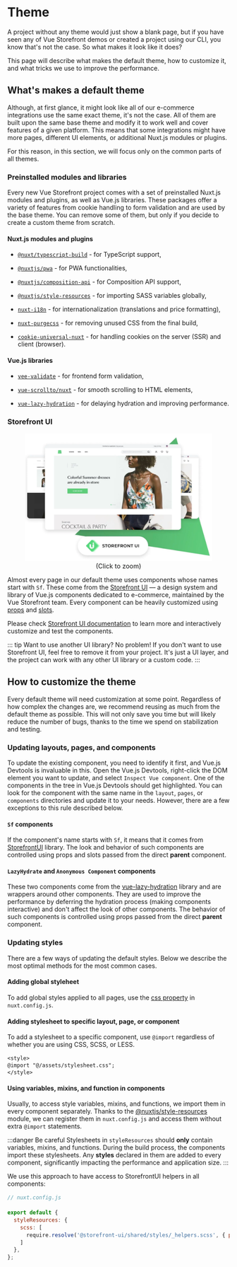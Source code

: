 # Theme

A project without any theme would just show a blank page, but if you have seen any of Vue Storefront demos or created a project using our CLI, you know that's not the case. So what makes it look like it does?

This page will describe what makes the default theme, how to customize it, and what tricks we use to improve the performance.

## What's makes a default theme

Although, at first glance, it might look like all of our e-commerce integrations use the same exact theme, it's not the case. All of them are built upon the same base theme and modify it to work well and cover features of a given platform. This means that some integrations might have more pages, different UI elements, or additional Nuxt.js modules or plugins.

For this reason, in this section, we will focus only on the common parts of all themes.

### Preinstalled modules and libraries

Every new Vue Storefront project comes with a set of preinstalled Nuxt.js modules and plugins, as well as Vue.js libraries. These packages offer a variety of features from cookie handling to form validation and are used by the base theme. You can remove some of them, but only if you decide to create a custom theme from scratch.

#### Nuxt.js modules and plugins

- [`@nuxt/typescript-build`](https://typescript.nuxtjs.org/) - for TypeScript support,

- [`@nuxtjs/pwa`](https://pwa.nuxtjs.org/) - for PWA functionalities,

- [`@nuxtjs/composition-api`](https://composition-api.nuxtjs.org/) - for Composition API support,

- [`@nuxtjs/style-resources`](https://www.npmjs.com/package/@nuxtjs/style-resources) - for importing SASS variables globally,

- [`nuxt-i18n`](https://i18n-legacy.nuxtjs.org/) - for internationalization (translations and price formatting),

- [`nuxt-purgecss`](https://purgecss.com/guides/nuxt.html) - for removing unused CSS from the final build,

- [`cookie-universal-nuxt`](https://www.npmjs.com/package/cookie-universal-nuxt) - for handling cookies on the server (SSR) and client (browser).

#### Vue.js libraries

- [`vee-validate`](https://vee-validate.logaretm.com/v3) - for frontend form validation,

- [`vue-scrollto/nuxt`](https://www.npmjs.com/package/vue-scrollto) - for smooth scrolling to HTML elements,

- [`vue-lazy-hydration`](https://www.npmjs.com/package/vue-lazy-hydration) - for delaying hydration and improving performance.

### Storefront UI

<figure style="text-align: center">
  <img
    src="../images/storefront-ui.webp"
    alt="StorefrontUI logo and default theme"
  />
  <figcaption style="font-size: 0.9rem">(Click to zoom)</figcaption>
</figure>

Almost every page in our default theme uses components whose names start with `Sf`. These come from the [Storefront UI](http://storefrontui.io/) — a design system and library of Vue.js components dedicated to e-commerce, maintained by the Vue Storefront team. Every component can be heavily customized using [props](https://vuejs.org/v2/guide/components-props.html) and [slots](https://vuejs.org/v2/guide/components-slots.html).

Please check [Storefront UI documentation](https://docs.storefrontui.io/) to learn more and interactively customize and test the components.

::: tip Want to use another UI library? No problem!
If you don't want to use Storefront UI, feel free to remove it from your project. It's just a UI layer, and the project can work with any other UI library or a custom code.
:::

## How to customize the theme

Every default theme will need customization at some point. Regardless of how complex the changes are, we recommend reusing as much from the default theme as possible. This will not only save you time but will likely reduce the number of bugs, thanks to the time we spend on stabilization and testing.

### Updating layouts, pages, and components

To update the existing component, you need to identify it first, and Vue.js Devtools is invaluable in this. Open the Vue.js Devtools, right-click the DOM element you want to update, and select `Inspect Vue component`. One of the components in the tree in Vue.js Devtools should get highlighted. You can look for the component with the same name in the `layout`, `pages`, or `components` directories and update it to your needs. However, there are a few exceptions to this rule described below.

#### `Sf` components

If the component's name starts with `Sf`, it means that it comes from [StorefrontUI](https://storefrontui.io/) library. The look and behavior of such components are controlled using props and slots passed from the direct **parent** component.

#### `LazyHydrate` and `Anonymous Component` components

These two components come from the [vue-lazy-hydration](https://github.com/maoberlehner/vue-lazy-hydration) library and are wrappers around other components. They are used to improve the performance by deferring the hydration process (making components interactive) and don't affect the look of other components. The behavior of such components is controlled using props passed from the direct **parent** component.

### Updating styles

There are a few ways of updating the default styles. Below we describe the most optimal methods for the most common cases.

#### Adding global styleheet

To add global styles applied to all pages, use the [css property](https://nuxtjs.org/docs/2.x/configuration-glossary/configuration-css/) in `nuxt.config.js`.

#### Adding stylesheet to specific layout, page, or component

To add a stylesheet to a specific component, use `@import` regardless of whether you are using CSS, SCSS, or LESS.

```vue
<style>
@import "@/assets/stylesheet.css";
</style>
```

#### Using variables, mixins, and function in components

Usually, to access style variables, mixins, and functions, we import them in every component separately. Thanks to the [@nuxtjs/style-resources](https://github.com/nuxt-community/style-resources-module#readme) module, we can register them in `nuxt.config.js` and access them without extra `@import` statements.

:::danger Be careful
Stylesheets in `styleResources` should **only** contain variables, mixins, and functions. During the build process, the components import these stylesheets. Any **styles** declared in them are added to every component, significantly impacting the performance and application size.
:::

We use this approach to have access to StorefrontUI helpers in all components:

```javascript
// nuxt.config.js

export default {
  styleResources: {
    scss: [
      require.resolve('@storefront-ui/shared/styles/_helpers.scss', { paths: [process.cwd()] })
    ]
  },
};
```
